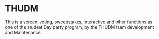 # THUDM
This is a screen, voting, sweepstakes, Interactive and other functions as one of the student Day party program, by the THUDM team development and Maintenance. 